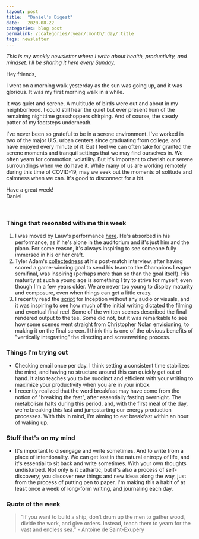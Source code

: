 ```yaml
---
layout: post
title:  "Daniel's Digest"
date:   2020-08-22
categories: blog post
permalink: /:categories/:year/:month/:day/:title
tags: newsletter
---
```


*This is my weekly newsletter where I write about health, productivity, and mindset. I'll be sharing it here every Sunday.*

Hey friends,

I went on a morning walk yesterday as the sun was going up, and it was glorious. It was my first morning walk in a while.

It was quiet and serene. A multitude of birds were out and about in my neighborhood. I could still hear the quiet but ever present hum of the remaining nighttime grasshoppers chirping. And of course, the steady patter of my footsteps underneath.

I've never been so grateful to be in a serene environment. I've worked in two of the major U.S. urban centers since graduating from college, and have enjoyed every minute of it. But I feel we can often take for granted the serene moments and tranquil settings that we may find ourselves in. We often yearn for commotion, volatility. But it's important to cherish our serene surroundings when we do have it. While many of us are working remotely during this time of COVID-19, may we seek out the moments of solitude and calmness when we can. It's good to disconnect for a bit.

Have a great week!\
Daniel

<br>

### Things that resonated with me this week

1. I was moved by Lauv's performance [here](https://www.youtube.com/watch?v=FjKruLdyXq0&list=RDVQdglo6mBcU&index=22). He's absorbed in his performance, as if he's alone in the auditorium and it's just him and the piano. For some reason, it's always inspiring to see someone fully immersed in his or her craft.
2. Tyler Adam's [collectedness](https://www.youtube.com/watch?v=zk4wycbtfOw) at his post-match interview, after having scored a game-winning goal to send his team to the Champions League semifinal, was inspiring (perhaps more than so than the goal itself). His maturity at such a young age is something I try to strive for myself, even though I'm a few years older. We are never too young to display maturity and composure, even when things can get a little crazy.
3. I recently read the [script](http://www.raindance.co.uk/site/scripts/Inception.pdf) for Inception without any audio or visuals, and it was inspiring to see how much of the initial writing dictated the filming and eventual final reel. Some of the written scenes described the final rendered output to the tee. Some did not, but it was remarkable to see how some scenes went straight from Christopher Nolan envisioning, to making it on the final screen. I think this is one of the obvious benefits of "vertically integrating" the directing and screenwriting process.

### Things I'm trying out

- Checking email once per day. I think setting a consistent time stabilizes the mind, and having no structure around this can quickly get out of hand. It also teaches you to be succinct and efficient with your writing to maximize your productivity when you are in your inbox.
- I recently realized that the word breakfast may have come from the notion of "breaking the fast", after essentially fasting overnight. The metabolism halts during this period, and, with the first meal of the day, we're breaking this fast and jumpstarting our energy production processes. With this in mind, I'm aiming to eat breakfast within an hour of waking up.

### Stuff that's on my mind

- It's important to disengage and write sometimes. And to write from a place of intentionality. We can get lost in the natural entropy of life, and it's essential to sit back and write sometimes. With your own thoughts undisturbed. Not only is it cathartic, but it's also a process of self-discovery; you discover new things and new ideas along the way, just from the process of putting pen to paper. I'm making this a habit of at least once a week of long-form writing, and journaling each day.

### Quote of the week

> “If you want to build a ship, don’t drum up the men to gather wood, divide the work, and give orders. Instead, teach them to yearn for the vast and endless sea.” - Antoine de Saint-Exupéry
